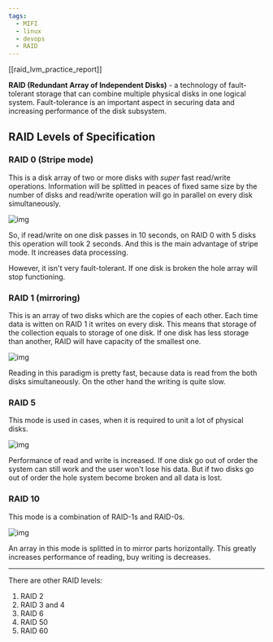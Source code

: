 ```yaml
---
tags:
  - MIFI
  - linux
  - devops
  - RAID
---
```


[[raid_lvm_practice_report]]

**RAID (Redundant Array of Independent Disks)** - a technology of fault-tolerant storage that can combine multiple physical disks in one logical system. Fault-tolerance is an important aspect in securing data and increasing performance of the disk subsystem.

## RAID Levels of Specification

### RAID 0 (Stripe mode)

This is a disk array of two or more disks with *super* fast read/write operations. Information will be splitted in peaces of fixed same size by the number of disks and read/write operation will go in parallel on every disk simultaneously.

![img](https://lms.skillfactory.ru/asset-v1:SkillFactory+MIFIDEV+SEP2024+type@asset+block@MIFIDEV_3.1.png)

So, if read/write on one disk passes in 10 seconds, on RAID 0 with 5 disks this operation will took 2 seconds. And this is the main advantage of stripe mode. It increases data processing.

However, it isn't very fault-tolerant. If one disk is broken the hole array will stop functioning.

### RAID 1 (mirroring)

This is an array of two disks which are the copies of each other. Each time data is witten on RAID 1 it writes on every disk. This means that storage of the collection equals to storage of one disk. If one disk has less storage than another, RAID will have capacity of the smallest one.

![img](https://lms.skillfactory.ru/asset-v1:SkillFactory+MIFIDEV+SEP2024+type@asset+block@MIFIDEV__3.2.png)

Reading in this paradigm is pretty fast, because data is read from the both disks simultaneously. On the other hand the writing is quite slow.

### RAID 5

This mode is used in cases, when it is required to unit a lot of physical disks. 

![img](https://lms.skillfactory.ru/asset-v1:SkillFactory+MIFIDEV+SEP2024+type@asset+block@MIFIDEV__3.3.png)

Performance of read and write is increased. If one disk go out of order the system can still work and the user won't lose his data. But if two disks go out of order the hole system become broken and all data is lost.

### RAID 10

This mode is a combination of RAID-1s and RAID-0s.

![img](https://lms.skillfactory.ru/asset-v1:SkillFactory+MIFIDEV+SEP2024+type@asset+block@MIFIDEV_3.4.png)

An array in this mode is splitted in to mirror parts horizontally. This greatly increases performance of reading, buy writing is decreases.

---

There are other RAID levels:
1. RAID 2
2. RAID 3 and 4
3. RAID 6
4. RAID 50
5. RAID 60
